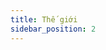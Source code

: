 ```yaml
---
title: Thế giới
sidebar_position: 2
---
```


<!-- vnexpress-the-goi:START -->
<!-- vnexpress-the-goi:END -->